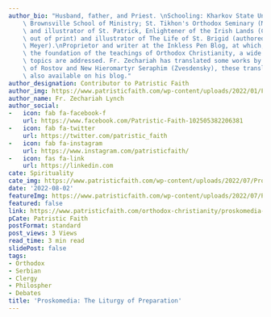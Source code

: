 ```yaml
---
author_bio: "Husband, father, and Priest. \nSchooling: Kharkov State University (Ukraine);\
    \ Brownsville School of Ministry; St. Tikhon's Orthodox Seminary (M.Div.).\nAuthor\
    \ and illustrator of St. Patrick, Enlightener of the Irish Lands (Conciliar Press,\
    \ out of print) and illustrator of The Life of St. Brigid (authored by Jane G.\
    \ Meyer).\nProprietor and writer at the Inkless Pen Blog, at which, based on \
    \ the foundation of the teachings of Orthodox Christianity, a wide variety of\
    \ topics are addressed. Fr. Zechariah has translated some works by St. Dimitry\
    \ of Rostov and New Hieromartyr Seraphim (Zvesdensky), these translations are\
    \ also available on his blog."
author_designation: Contributor to Patristic Faith
author_img: https://www.patristicfaith.com/wp-content/uploads/2022/01/Fr.-Zechariah-Lynch-150x150.png
author_name: Fr. Zechariah Lynch
author_social:
-   icon: fab fa-facebook-f
    url: https://www.facebook.com/Patristic-Faith-102505382206381
-   icon: fab fa-twitter
    url: https://twitter.com/patristic_faith
-   icon: fab fa-instagram
    url: https://www.instagram.com/patristicfaith/
-   icon: fas fa-link
    url: https://linkedin.com
cate: Spirituality
cate_img: https://www.patristicfaith.com/wp-content/uploads/2022/07/Proskomedia-The-Liturgy-of-Preparation-2.png
date: '2022-08-02'
featureImg: https://www.patristicfaith.com/wp-content/uploads/2022/07/Proskomedia-The-Liturgy-of-Preparation-2.png
featured: false
link: https://www.patristicfaith.com/orthodox-christianity/proskomedia-the-liturgy-of-preparation/
pCate: Patristic Faith
postFormat: standard
post_views: 3 Views
read_time: 3 min read
slidePost: false
tags:
- Orthodox
- Serbian
- Clergy
- Philospher
- Debates
title: 'Proskomedia: The Liturgy of Preparation'
---
```

